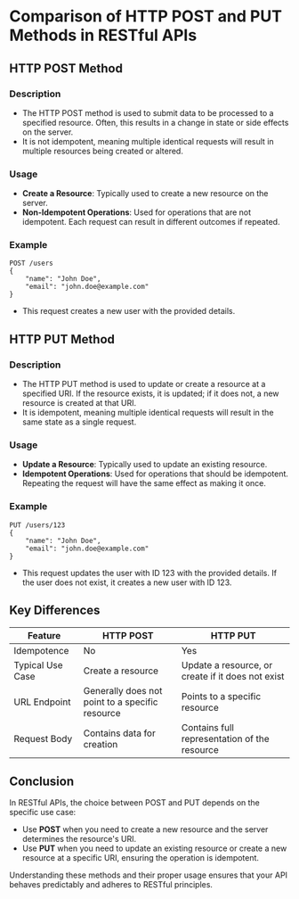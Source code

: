 # Comparison of HTTP POST and PUT Methods in RESTful APIs

## HTTP POST Method

### Description
- The HTTP POST method is used to submit data to be processed to a specified resource. Often, this results in a change in state or side effects on the server.
- It is not idempotent, meaning multiple identical requests will result in multiple resources being created or altered.

### Usage
- **Create a Resource**: Typically used to create a new resource on the server.
- **Non-Idempotent Operations**: Used for operations that are not idempotent. Each request can result in different outcomes if repeated.

### Example
```
POST /users
{
    "name": "John Doe",
    "email": "john.doe@example.com"
}
```
- This request creates a new user with the provided details.

## HTTP PUT Method

### Description
- The HTTP PUT method is used to update or create a resource at a specified URI. If the resource exists, it is updated; if it does not, a new resource is created at that URI.
- It is idempotent, meaning multiple identical requests will result in the same state as a single request.

### Usage
- **Update a Resource**: Typically used to update an existing resource.
- **Idempotent Operations**: Used for operations that should be idempotent. Repeating the request will have the same effect as making it once.

### Example
```
PUT /users/123
{
    "name": "John Doe",
    "email": "john.doe@example.com"
}
```
- This request updates the user with ID 123 with the provided details. If the user does not exist, it creates a new user with ID 123.

## Key Differences

| Feature             | HTTP POST                                        | HTTP PUT                                         |
|---------------------|--------------------------------------------------|--------------------------------------------------|
| Idempotence         | No                                               | Yes                                              |
| Typical Use Case    | Create a resource                                | Update a resource, or create if it does not exist|
| URL Endpoint        | Generally does not point to a specific resource  | Points to a specific resource                    |
| Request Body        | Contains data for creation                       | Contains full representation of the resource     |

## Conclusion

In RESTful APIs, the choice between POST and PUT depends on the specific use case:
- Use **POST** when you need to create a new resource and the server determines the resource's URI.
- Use **PUT** when you need to update an existing resource or create a new resource at a specific URI, ensuring the operation is idempotent.

Understanding these methods and their proper usage ensures that your API behaves predictably and adheres to RESTful principles.
